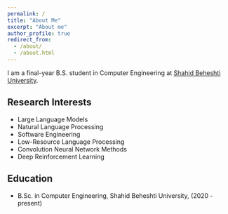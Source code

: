 ```yaml
---
permalink: /
title: "About Me"
excerpt: "About me"
author_profile: true
redirect_from: 
  - /about/
  - /about.html
---
```


I am a final-year B.S. student in Computer Engineering at [Shahid Beheshti University](https://encse.sbu.ac.ir/).

## Research Interests

- Large Language Models
- Natural Language Processing
- Software Engineering
- Low-Resource Language Processing
- Convolution Neural Network Methods
- Deep Reinforcement Learning

## Education

- B.Sc. in Computer Engineering, Shahid Beheshti University, (2020 - present)
